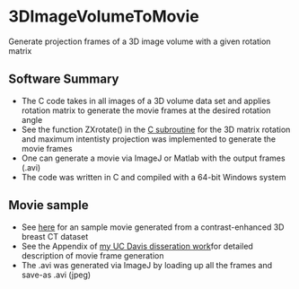 # 3DImageVolumeToMovie
Generate projection frames of a 3D image volume with a given rotation matrix

## Software Summary

- The C code takes in all images of a 3D volume data set and applies rotation matrix to generate the movie frames at the desired rotation angle
- See the function ZXrotate() in the [C subroutine](spinsub.cpp) for the 3D matrix rotation and maximum intentisty projection was implemented to generate the movie frames
- One can generate a movie via ImageJ or Matlab with the output frames (.avi)
- The code was written in C and compiled with a 64-bit Windows system

Movie sample
--------------------

- See [here](AVIs/sample.avi) for an sample movie generated from a contrast-enhanced 3D breast CT dataset
- See the Appendix of [my UC Davis disseration work](Disseration_Huang.pdf)for detailed description of movie frame generation
- The .avi was generated via ImageJ by loading up all the frames and save-as .avi (jpeg)

